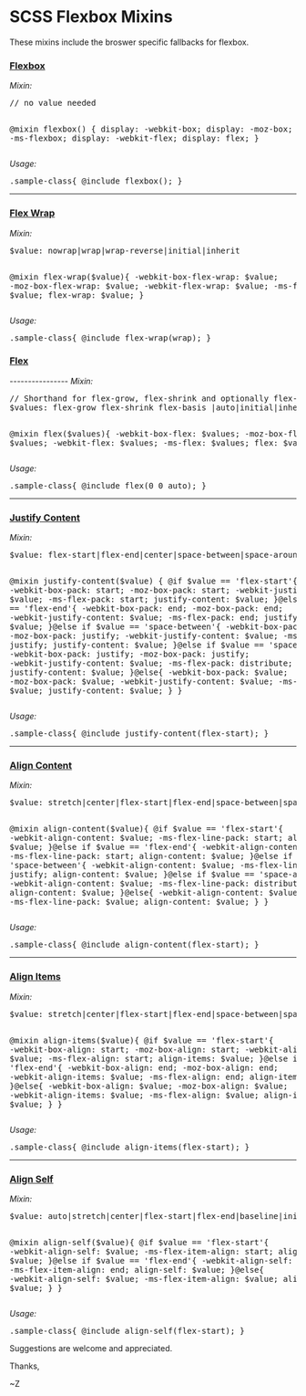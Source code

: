 # SCSS Flexbox Mixins
These mixins include the broswer specific fallbacks for flexbox.

<h3><a href="http://www.w3schools.com/cssref/css3_pr_flexbox.asp" target="_blank"><strong>Flexbox</strong></a></h3>
<em>Mixin:</em>
<pre>
// no value needed

@mixin flexbox() {
	display: -webkit-box;
	display: -moz-box;
	display: -ms-flexbox;
	display: -webkit-flex;
	display: flex;
}
</pre>
<em>Usage:</em>
<pre>.sample-class{ @include flexbox(); }</pre>
----------------
<h3><a href="http://www.w3schools.com/cssref/css3_pr_flex-wrap.asp" target="_blank"><strong>Flex Wrap</strong></a></h3>
<em>Mixin:</em>
<pre>
$value: nowrap|wrap|wrap-reverse|initial|inherit

@mixin flex-wrap($value){
	-webkit-box-flex-wrap: $value;
	-moz-box-flex-wrap: $value;
	-webkit-flex-wrap: $value;
	-ms-flex-wrap: $value;
	flex-wrap: $value;
}
</pre>
<em>Usage:</em>
<pre>.sample-class{ @include flex-wrap(wrap); }</pre>
<h3><a href="http://www.w3schools.com/cssref/css3_pr_flex.asp" target="_blank"><strong>Flex</strong></a></h3>
----------------
<em>Mixin:</em>
<pre>
// Shorthand for flex-grow, flex-shrink and optionally flex-basis. Space separated, in that order.
$values: flex-grow flex-shrink flex-basis |auto|initial|inherit

@mixin flex($values){
	-webkit-box-flex: $values;
	-moz-box-flex:  $values;
	-webkit-flex:  $values;
	-ms-flex:  $values;
	flex:  $values;
}
</pre>
<em>Usage:</em>
<pre>.sample-class{ @include flex(0 0 auto); }</pre>
----------------
<h3><a href="http://www.w3schools.com/cssref/css3_pr_justify-content.asp" target="_blank"><strong>Justify Content</strong></a></h3>
<em>Mixin:</em>
<pre>
$value: flex-start|flex-end|center|space-between|space-around|initial|inherit

@mixin justify-content($value) {
	@if $value == 'flex-start'{
		-webkit-box-pack: start;
		-moz-box-pack: start;
		-webkit-justify-content: $value;
		-ms-flex-pack: start;
		justify-content: $value;
	}@else if $value == 'flex-end'{
		-webkit-box-pack: end;
		-moz-box-pack: end;
		-webkit-justify-content: $value;
		-ms-flex-pack: end;
		justify-content: $value;
	}@else if $value == 'space-between'{
		-webkit-box-pack: justify;
		-moz-box-pack: justify;
		-webkit-justify-content: $value;
		-ms-flex-pack: justify;
		justify-content: $value;
	}@else if $value == 'space-around'{
		-webkit-box-pack: justify;
		-moz-box-pack: justify;
		-webkit-justify-content: $value;
		-ms-flex-pack: distribute;
		justify-content: $value;
	}@else{
		-webkit-box-pack: $value;
		-moz-box-pack: $value;
		-webkit-justify-content: $value;
		-ms-flex-pack: $value;
		justify-content: $value;
	}
}
</pre>
<em>Usage:</em>
<pre>.sample-class{ @include justify-content(flex-start); }</pre>
----------------
<h3><a href="http://www.w3schools.com/cssref/css3_pr_align-content.asp" target="_blank"><strong>Align Content</strong></a></h3>
<em>Mixin:</em>
<pre>
$value: stretch|center|flex-start|flex-end|space-between|space-around|initial|inherit

@mixin align-content($value){
	@if $value == 'flex-start'{
		-webkit-align-content: $value;
		-ms-flex-line-pack: start;
		align-content: $value;
	}@else if $value == 'flex-end'{
		-webkit-align-content: $value;
		-ms-flex-line-pack: start;
		align-content: $value;
	}@else if $value == 'space-between'{
		-webkit-align-content: $value;
		-ms-flex-line-pack: justify;
		align-content: $value;
	}@else if $value == 'space-around'{
		-webkit-align-content: $value;
		-ms-flex-line-pack: distribute;
		align-content: $value;
	}@else{
		-webkit-align-content: $value;
		-ms-flex-line-pack: $value;
		align-content: $value;
	}
}
</pre>
<em>Usage:</em>
<pre>.sample-class{ @include align-content(flex-start); }</pre>
----------------
<h3><a href="http://www.w3schools.com/cssref/css3_pr_align-items.asp" target="_blank"><strong>Align Items</strong></a></h3>
<em>Mixin:</em>
<pre>
$value: stretch|center|flex-start|flex-end|space-between|space-around|initial|inherit

@mixin align-items($value){
	@if $value == 'flex-start'{
		-webkit-box-align: start;
		-moz-box-align: start;
		-webkit-align-items: $value;
		-ms-flex-align: start;
		align-items: $value;
	}@else if $value == 'flex-end'{
		-webkit-box-align: end;
		-moz-box-align: end;
		-webkit-align-items: $value;
		-ms-flex-align: end;
		align-items: $value;
	}@else{
		-webkit-box-align: $value;
		-moz-box-align: $value;
		-webkit-align-items: $value;
		-ms-flex-align: $value;
		align-items: $value;
	}
}
</pre>
<em>Usage:</em>
<pre>.sample-class{ @include align-items(flex-start); }</pre>
----------------
<h3><a href="http://www.w3schools.com/cssref/css3_pr_align-self.asp" target="_blank"><strong>Align Self</strong></a></h3>
<em>Mixin:</em>
<pre>
$value: auto|stretch|center|flex-start|flex-end|baseline|initial|inherit
	
@mixin align-self($value){
	@if $value == 'flex-start'{
		-webkit-align-self: $value;
		-ms-flex-item-align: start;
		align-self: $value;
	}@else if $value == 'flex-end'{
		-webkit-align-self: $value;
		-ms-flex-item-align: end;
		align-self: $value;
	}@else{
		-webkit-align-self: $value;
		-ms-flex-item-align: $value;
		align-self: $value;
	}
}
</pre>
<em>Usage:</em>
<pre>.sample-class{ @include align-self(flex-start); }</pre>

Suggestions are welcome and appreciated.

Thanks,

~Z
